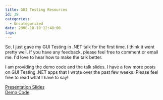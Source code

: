 ```yaml
---
title: GUI Testing Resources
id: 39
categories:
  - Uncategorized
date: 2008-10-18 12:48:00
tags:
---
```


So, I just gave my GUI Testing in .NET talk for the first time. I think it went pretty well. If you have any feedback, please feel free to comment or email me. I'd love to hear how to make the talk better.   

I am providing the demo code and the talk slides. I have a few more posts on GUI Testing .NET apps that I wrote over the past few weeks. Please feel free to read what I have to say!   

[Presentation Slides](http://bilzmoude.googlepages.com/TestingWinForms.pdf)   
[Demo Code](http://bilzmoude.googlepages.com/RecipeBox.zip)